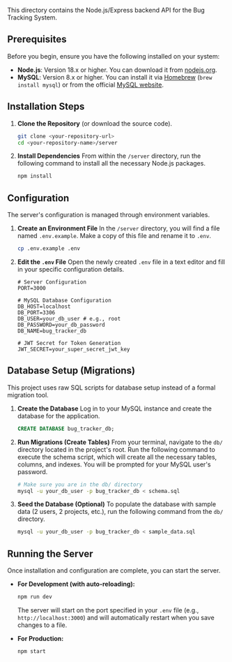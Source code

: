 
This directory contains the Node.js/Express backend API for the Bug Tracking System.

## Prerequisites

Before you begin, ensure you have the following installed on your system:

* **Node.js**: Version 18.x or higher. You can download it from [nodejs.org](https://nodejs.org/).
* **MySQL**: Version 8.x or higher. You can install it via [Homebrew](https://brew.sh/) (`brew install mysql`) or from the official [MySQL website](https://dev.mysql.com/downloads/).

## Installation Steps

1.  **Clone the Repository** (or download the source code).
    ```bash
    git clone <your-repository-url>
    cd <your-repository-name>/server
    ```

2.  **Install Dependencies**
    From within the `/server` directory, run the following command to install all the necessary Node.js packages.
    ```bash
    npm install
    ```

## Configuration

The server's configuration is managed through environment variables.

1.  **Create an Environment File**
    In the `/server` directory, you will find a file named `.env.example`. Make a copy of this file and rename it to `.env`.
    ```bash
    cp .env.example .env
    ```

2.  **Edit the `.env` File**
    Open the newly created `.env` file in a text editor and fill in your specific configuration details.

    ```dotenv
    # Server Configuration
    PORT=3000

    # MySQL Database Configuration
    DB_HOST=localhost
    DB_PORT=3306
    DB_USER=your_db_user # e.g., root
    DB_PASSWORD=your_db_password
    DB_NAME=bug_tracker_db

    # JWT Secret for Token Generation
    JWT_SECRET=your_super_secret_jwt_key
    ```

## Database Setup (Migrations)

This project uses raw SQL scripts for database setup instead of a formal migration tool.

1.  **Create the Database**
    Log in to your MySQL instance and create the database for the application.
    ```sql
    CREATE DATABASE bug_tracker_db;
    ```

2.  **Run Migrations (Create Tables)**
    From your terminal, navigate to the `db/` directory located in the project's root. Run the following command to execute the schema script, which will create all the necessary tables, columns, and indexes. You will be prompted for your MySQL user's password.
    ```bash
    # Make sure you are in the db/ directory
    mysql -u your_db_user -p bug_tracker_db < schema.sql
    ```

3.  **Seed the Database (Optional)**
    To populate the database with sample data (2 users, 2 projects, etc.), run the following command from the `db/` directory.
    ```bash
    mysql -u your_db_user -p bug_tracker_db < sample_data.sql
    ```

## Running the Server

Once installation and configuration are complete, you can start the server.

* **For Development (with auto-reloading):**
    ```bash
    npm run dev
    ```
    The server will start on the port specified in your `.env` file (e.g., `http://localhost:3000`) and will automatically restart when you save changes to a file.

* **For Production:**
    ```bash
    npm start
    ```
